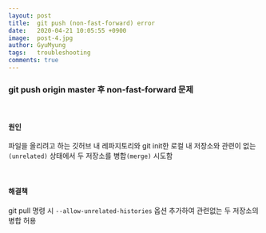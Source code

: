 ```yaml
---
layout: post
title:  git push (non-fast-forward) error
date:   2020-04-21 10:05:55 +0900
image:  post-4.jpg
author: GyuMyung
tags:   troubleshooting
comments: true
---
```

### git push origin master 후 non-fast-forward 문제

<br/>

#### 원인

파일을 올리려고 하는 깃허브 내 레파지토리와 git init한 로컬 내 저장소와 관련이 없는`(unrelated)` 상태에서 두 저장소를 병합`(merge)` 시도함

<br/>

#### 해결책

git pull 명령 시 `--allow-unrelated-histories` 옵션 추가하여 관련없는 두 저장소의 병합 허용


